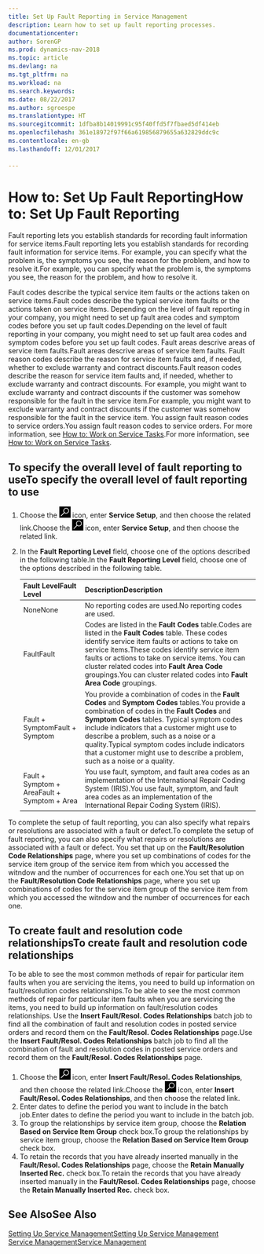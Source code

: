 ```yaml
---
title: Set Up Fault Reporting in Service Management
description: Learn how to set up fault reporting processes.
documentationcenter: 
author: SorenGP
ms.prod: dynamics-nav-2018
ms.topic: article
ms.devlang: na
ms.tgt_pltfrm: na
ms.workload: na
ms.search.keywords: 
ms.date: 08/22/2017
ms.author: sgroespe
ms.translationtype: HT
ms.sourcegitcommit: 1dfba8b14019991c95f40ffd5f7fbaed5df414eb
ms.openlocfilehash: 361e18972f97f66a619856879655a632829ddc9c
ms.contentlocale: en-gb
ms.lasthandoff: 12/01/2017

---
```


# <a name="how-to-set-up-fault-reporting"></a><span data-ttu-id="3a773-103">How to: Set Up Fault Reporting</span><span class="sxs-lookup"><span data-stu-id="3a773-103">How to: Set Up Fault Reporting</span></span>
<span data-ttu-id="3a773-104">Fault reporting lets you establish standards for recording fault information for service items.</span><span class="sxs-lookup"><span data-stu-id="3a773-104">Fault reporting lets you establish standards for recording fault information for service items.</span></span> <span data-ttu-id="3a773-105">For example, you can specify what the problem is, the symptoms you see, the reason for the problem, and how to resolve it.</span><span class="sxs-lookup"><span data-stu-id="3a773-105">For example, you can specify what the problem is, the symptoms you see, the reason for the problem, and how to resolve it.</span></span>  

<span data-ttu-id="3a773-106">Fault codes describe the typical service item faults or the actions taken on service items.</span><span class="sxs-lookup"><span data-stu-id="3a773-106">Fault codes describe the typical service item faults or the actions taken on service items.</span></span> <span data-ttu-id="3a773-107">Depending on the level of fault reporting in your company, you might need to set up fault area codes and symptom codes before you set up fault codes.</span><span class="sxs-lookup"><span data-stu-id="3a773-107">Depending on the level of fault reporting in your company, you might need to set up fault area codes and symptom codes before you set up fault codes.</span></span> <span data-ttu-id="3a773-108">Fault areas descrive areas of service item faults.</span><span class="sxs-lookup"><span data-stu-id="3a773-108">Fault areas descrive areas of service item faults.</span></span> <span data-ttu-id="3a773-109">Fault reason codes describe the reason for service item faults and, if needed, whether to exclude warranty and contract discounts.</span><span class="sxs-lookup"><span data-stu-id="3a773-109">Fault reason codes describe the reason for service item faults and, if needed, whether to exclude warranty and contract discounts.</span></span> <span data-ttu-id="3a773-110">For example, you might want to exclude warranty and contract discounts if the customer was somehow responsible for the fault in the service item.</span><span class="sxs-lookup"><span data-stu-id="3a773-110">For example, you might want to exclude warranty and contract discounts if the customer was somehow responsible for the fault in the service item.</span></span> <span data-ttu-id="3a773-111">You assign fault reason codes to service orders.</span><span class="sxs-lookup"><span data-stu-id="3a773-111">You assign fault reason codes to service orders.</span></span> <span data-ttu-id="3a773-112">For more information, see [How to: Work on Service Tasks](service-how-to-work-on-service-tasks.md).</span><span class="sxs-lookup"><span data-stu-id="3a773-112">For more information, see [How to: Work on Service Tasks](service-how-to-work-on-service-tasks.md).</span></span>  

## <a name="to-specify-the-overall-level-of-fault-reporting-to-use"></a><span data-ttu-id="3a773-113">To specify the overall level of fault reporting to use</span><span class="sxs-lookup"><span data-stu-id="3a773-113">To specify the overall level of fault reporting to use</span></span>
1. <span data-ttu-id="3a773-114">Choose the ![Search for Page or Report](media/ui-search/search_small.png "Search for Page or Report icon") icon, enter **Service Setup**, and then choose the related link.</span><span class="sxs-lookup"><span data-stu-id="3a773-114">Choose the ![Search for Page or Report](media/ui-search/search_small.png "Search for Page or Report icon") icon, enter **Service Setup**, and then choose the related link.</span></span> 
2. <span data-ttu-id="3a773-115">In the **Fault Reporting Level** field, choose one of the options described in the following table.</span><span class="sxs-lookup"><span data-stu-id="3a773-115">In the **Fault Reporting Level** field, choose one of the options described in the following table.</span></span>  
  
    |<span data-ttu-id="3a773-116">**Fault Level**</span><span class="sxs-lookup"><span data-stu-id="3a773-116">**Fault Level**</span></span>|<span data-ttu-id="3a773-117">**Description**</span><span class="sxs-lookup"><span data-stu-id="3a773-117">**Description**</span></span>|  
    |------------|-------------|  
    |<span data-ttu-id="3a773-118">None</span><span class="sxs-lookup"><span data-stu-id="3a773-118">None</span></span> | <span data-ttu-id="3a773-119">No reporting codes are used.</span><span class="sxs-lookup"><span data-stu-id="3a773-119">No reporting codes are used.</span></span>|  
    |<span data-ttu-id="3a773-120">Fault</span><span class="sxs-lookup"><span data-stu-id="3a773-120">Fault</span></span> | <span data-ttu-id="3a773-121">Codes are listed in the **Fault Codes** table.</span><span class="sxs-lookup"><span data-stu-id="3a773-121">Codes are listed in the **Fault Codes** table.</span></span> <span data-ttu-id="3a773-122">These codes identify service item faults or actions to take on service items.</span><span class="sxs-lookup"><span data-stu-id="3a773-122">These codes identify service item faults or actions to take on service items.</span></span> <span data-ttu-id="3a773-123">You can cluster related codes into **Fault Area Code** groupings.</span><span class="sxs-lookup"><span data-stu-id="3a773-123">You can cluster related codes into **Fault Area Code** groupings.</span></span>|  
    |<span data-ttu-id="3a773-124">Fault + Symptom</span><span class="sxs-lookup"><span data-stu-id="3a773-124">Fault + Symptom</span></span> | <span data-ttu-id="3a773-125">You provide a combination of codes in the **Fault Codes** and **Symptom Codes** tables.</span><span class="sxs-lookup"><span data-stu-id="3a773-125">You provide a combination of codes in the **Fault Codes** and **Symptom Codes** tables.</span></span> <span data-ttu-id="3a773-126">Typical symptom codes include indicators that a customer might use to describe a problem, such as a noise or a quality.</span><span class="sxs-lookup"><span data-stu-id="3a773-126">Typical symptom codes include indicators that a customer might use to describe a problem, such as a noise or a quality.</span></span>|  
    |<span data-ttu-id="3a773-127">Fault + Symptom + Area</span><span class="sxs-lookup"><span data-stu-id="3a773-127">Fault + Symptom + Area</span></span> | <span data-ttu-id="3a773-128">You use fault, symptom, and fault area codes as an implementation of the International Repair Coding System (IRIS).</span><span class="sxs-lookup"><span data-stu-id="3a773-128">You use fault, symptom, and fault area codes as an implementation of the International Repair Coding System (IRIS).</span></span>|  
  
<span data-ttu-id="3a773-129">To complete the setup of fault reporting, you can also specify what repairs or resolutions are associated with a fault or defect.</span><span class="sxs-lookup"><span data-stu-id="3a773-129">To complete the setup of fault reporting, you can also specify what repairs or resolutions are associated with a fault or defect.</span></span> <span data-ttu-id="3a773-130">You set that up on the **Fault/Resolution Code Relationships** page, where you set up combinations of codes for the service item group of the service item from which you accessed the witndow and the number of occurrences for each one.</span><span class="sxs-lookup"><span data-stu-id="3a773-130">You set that up on the **Fault/Resolution Code Relationships** page, where you set up combinations of codes for the service item group of the service item from which you accessed the witndow and the number of occurrences for each one.</span></span>

## <a name="to-create-fault-and-resolution-code-relationships"></a><span data-ttu-id="3a773-131">To create fault and resolution code relationships</span><span class="sxs-lookup"><span data-stu-id="3a773-131">To create fault and resolution code relationships</span></span>
<!--this needs to go in a working with topic-->
<span data-ttu-id="3a773-132">To be able to see the most common methods of repair for particular item faults when you are servicing the items, you need to build up information on fault/resolution codes relationships.</span><span class="sxs-lookup"><span data-stu-id="3a773-132">To be able to see the most common methods of repair for particular item faults when you are servicing the items, you need to build up information on fault/resolution codes relationships.</span></span> <span data-ttu-id="3a773-133">Use the **Insert Fault/Resol. Codes Relationships** batch job to find all the combination of fault and resolution codes in posted service orders and record them on the **Fault/Resol. Codes Relationships** page.</span><span class="sxs-lookup"><span data-stu-id="3a773-133">Use the **Insert Fault/Resol. Codes Relationships** batch job to find all the combination of fault and resolution codes in posted service orders and record them on the **Fault/Resol. Codes Relationships** page.</span></span> 
  
1. <span data-ttu-id="3a773-134">Choose the ![Search for Page or Report](media/ui-search/search_small.png "Search for Page or Report icon") icon, enter **Insert Fault/Resol. Codes Relationships**, and then choose the related link.</span><span class="sxs-lookup"><span data-stu-id="3a773-134">Choose the ![Search for Page or Report](media/ui-search/search_small.png "Search for Page or Report icon") icon, enter **Insert Fault/Resol. Codes Relationships**, and then choose the related link.</span></span>  
2. <span data-ttu-id="3a773-135">Enter dates to define the period you want to include in the batch job.</span><span class="sxs-lookup"><span data-stu-id="3a773-135">Enter dates to define the period you want to include in the batch job.</span></span>  
3. <span data-ttu-id="3a773-136">To group the relationships by service item group, choose the **Relation Based on Service Item Group** check box.</span><span class="sxs-lookup"><span data-stu-id="3a773-136">To group the relationships by service item group, choose the **Relation Based on Service Item Group** check box.</span></span>  
4. <span data-ttu-id="3a773-137">To retain the records that you have already inserted manually in the **Fault/Resol. Codes Relationships** page, choose the **Retain Manually Inserted Rec.** check box.</span><span class="sxs-lookup"><span data-stu-id="3a773-137">To retain the records that you have already inserted manually in the **Fault/Resol. Codes Relationships** page, choose the **Retain Manually Inserted Rec.** check box.</span></span>  

## <a name="see-also"></a><span data-ttu-id="3a773-138">See Also</span><span class="sxs-lookup"><span data-stu-id="3a773-138">See Also</span></span>
[<span data-ttu-id="3a773-139">Setting Up Service Management</span><span class="sxs-lookup"><span data-stu-id="3a773-139">Setting Up Service Management</span></span>](service-setup-service.md)  
[<span data-ttu-id="3a773-140">Service Management</span><span class="sxs-lookup"><span data-stu-id="3a773-140">Service Management</span></span>](service-service.md)  

